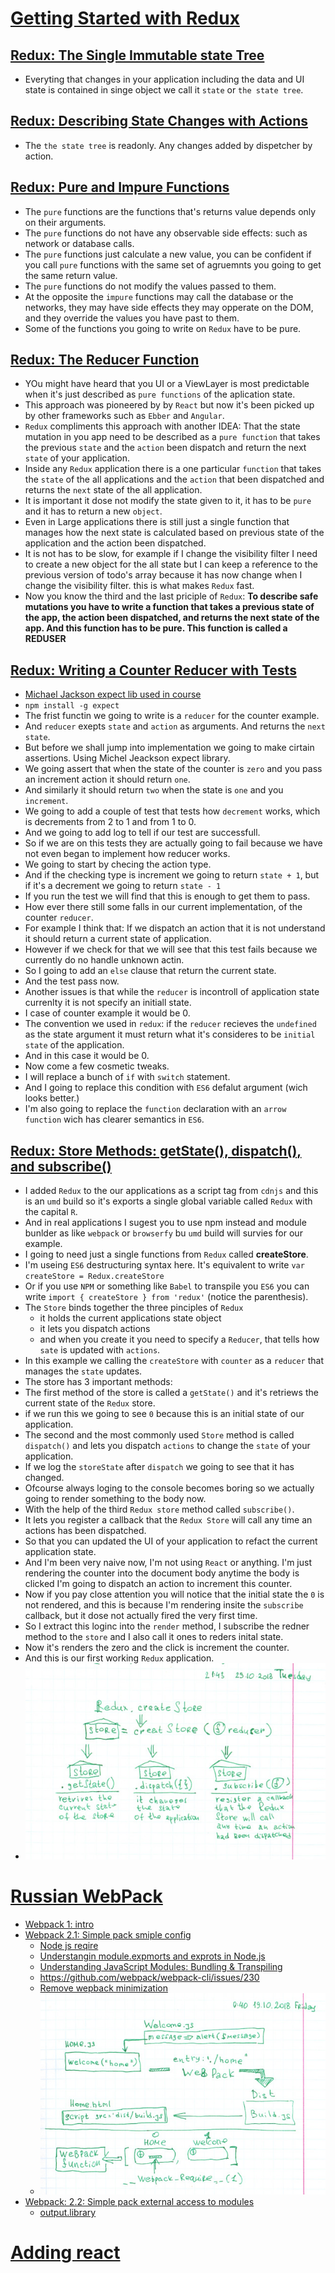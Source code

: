 # [Getting Started with Redux](https://egghead.io/courses/getting-started-with-redux)
## [Redux: The Single Immutable state Tree](https://egghead.io/lessons/react-redux-the-single-immutable-state-tree)
- Everyting that changes in your application including the data and UI state is contained in singe object we call it `state` or `the state tree`.
## [Redux: Describing State Changes with Actions](https://egghead.io/lessons/react-redux-describing-state-changes-with-actions)
- The `the state tree` is readonly. Any changes added by dispetcher by action.
## [Redux: Pure and Impure Functions](https://egghead.io/lessons/react-redux-pure-and-impure-functions)
- The `pure` functions are the functions that's returns value depends only on their arguments.
- The `pure` functions do not have any observable side effects: such as network or database calls.
- The `pure` functions just calculate a new value, you can be confident if you call `pure` functions with the same set of agruemnts you going to get the same return value.
- The `pure` functions do not modify the values passed to them.
- At the opposite the `impure` functions may call the database or the networks, they may have side effects they may opperate on the DOM, and they override the values you have past to them.
- Some of the functions you going to write on `Redux` have to be pure.
## [Redux: The Reducer Function](https://egghead.io/lessons/react-redux-the-reducer-function)
- YOu might have heard that you UI or a ViewLayer is most predictable when it's just described as `pure functions` of the aplication state.
- This approach was pioneered by by `React` but now it's been picked up by other frameworks such as `Ebber` and `Angular`.
- `Redux` compliments this approach with another IDEA: That the state mutation in you app need to be described as a `pure function` that takes the previous `state` and the `action` been dispatch and return the next `state` of your application.
- Inside any `Redux` application there is a one particular `function` that takes the `state` of the all applications and the `action` that been dispatched and returns the `next` state of the all application.
- It is important it dose not modify the state given to it, it has to be `pure` and it has to return a new `object`.
- Even in Large applications there is still just a single function that manages how the next state is calculated based on previous state of the application and the action been dispatched.
- It is not has to be slow, for example if I change the visibility filter I need to create a new object for the all state but I can keep a reference to the previous version of todo's array because it has now change when I change the visibility filter. this is what makes `Redux` fast.
- Now you know the third and the last priciple of `Redux`: **To describe safe mutations you have to write a function that takes a previous state of the app, the action been dispatched, and returns the next state of the app. And this function has to be pure. This function is called a REDUSER**

## [Redux: Writing a Counter Reducer with Tests](https://egghead.io/lessons/react-redux-writing-a-counter-reducer-with-tests)
- [Michael Jackson expect lib used in course](https://github.com/mjackson/expect)
- `npm install -g expect`
- The frist functin we going to write is a `reducer` for the counter example.
- And `reducer` exepts `state` and `action` as arguments. And returns the `next state`.
- But before we shall jump into implementation we going to make cirtain assertions. Using Michel Jeackson expect library.
- We going assert that when the state of the counter is `zero` and you pass an increment action it should return `one`.
- And similarly it should return `two` when the state is `one` and you `increment`.
- We going to add a couple of test that tests how `decrement` works, which is decrements from 2 to 1 and from 1 to 0.
- And we going to add log to tell if our test are successfull.
- So if we are on this tests they are actually going to fail because we have not even began to implement how reducer works.
- We going to start by checing the action type.
- And if the checking type is increment we going to return `state + 1`, but if it's a decrement we going to return `state - 1`
- If you run the test we will find that this is enough to get them to pass.
- How ever there still some falls in our current implementation, of the counter `reducer`.
- For example I think that: If we dispatch an action that it is not understand it should return a current state of application. 
- However if we check for that we will see that this test fails because we currently do no handle unknown actin.
- So I going to add an `else` clause that return the current state.
- And the test pass now.
- Another issues is that while the `reducer` is incontroll of application state currenlty it is not specify an initiall state.
- I case of counter example it would be 0.
- The convention we used in `redux`: if the `reducer` recieves the `undefined` as the state argument it must return what it's consideres to be `initial state` of the application.
- And in this case it would be 0.
- Now come a few cosmetic tweaks.
- I will replace a bunch of `if` with `switch` statement.
- And I going to replace this condition with  `ES6` defalut argument (wich looks better.)
- I'm also going to replace the `function` declaration with an `arrow function` wich has clearer semantics in `ES6`.


## [Redux: Store Methods: getState(), dispatch(), and subscribe()](https://egghead.io/lessons/react-redux-store-methods-getstate-dispatch-and-subscribe) 

- I added `Redux` to the our applications as a script tag from `cdnjs` and this is an `umd` build so it's exports a single global variable called `Redux` with the capital `R`.
- And in real applications I sugest you to use npm instead and module bunlder as like `webpack` or `browserfy` bu `umd` build will
survies for our example.
- I going to need just a single functions from `Redux` called **createStore**.
- I'm useing `ES6` destructuring syntax here. It's equivalent to write `var createStore = Redux.createStore`
- Or if you use `NPM` or something like `Babel` to transpile you `ES6` you can write `import { createStore } from 'redux'` (notice the parenthesis).
- The `Store` binds together the three pinciples of `Redux`
    - it holds the current applications state object
    - it lets you dispatch actions
    - and when you create it you need to specify a `Reducer`, that tells how `sate` is updated with `actions`.
- In this example we calling the `createStore` with `counter` as a `reducer` that manages the `state` updates.
- The store has 3 important methods:
- The first method of the store is called a `getState()` and it's retriews the current state of  the `Redux` store.
- if we run this we going to see `0` because this is an initial state of our application.
- The second and the most commonly used `Store` method is  called `dispatch()` and lets you dispatch `actions` to change the `state` of your application.
- If we log the `storeState` after `dispatch` we going to see that it has changed.
- Ofcourse always loging to the console becomes boring so we actually going to render something to the body now. 
- With the help of the third  `Redux store` method called `subscribe()`.
- It lets you register a callback that the `Redux Store` will call any time an actions has been dispatched.
- So that you can updated the UI of your application to refact the current application state.
- And I'm been very naive now, I'm not using `React` or anything. I'm just rendering the counter into the document body anytime the body is clicked I'm going to dispatch an action to increment this counter.
- Now if you pay close attention you will notice that the initial state the `0` is not rendered, and this is because I'm rendering insite the `subscribe` callback, but it dose not actually fired the very first time. 
- So I extract this loginc into the `render` method, I subscribe the redner method to the `store` and I also call it ones to reders inital state.
- Now it's renders the zero and the click is increment the counter.
- And this is our first working `Redux` application.
- ![Redux Store: getState(), dispatch(), subsribe();](scans/reduxstore.jpg?raw=true "Redux Store: getState(), dispatch(), subsribe();")


# [Russian WebPack](http://learn.javascript.ru/screencast/webpack)
- [Webpack 1: intro](https://youtu.be/kLMjOd-x0aQ)
- [Webpack 2.1: Simple pack smiple config](https://youtu.be/DJSZKf9GkUs)
    - [Node js reqire](https://www.w3schools.com/nodejs/nodejs_modules.asp)
    - [Understangin module.expmorts and exprots in Node.js](https://www.sitepoint.com/understanding-module-exports-exports-node-js/)
    - [Understanding JavaScript Modules: Bundling & Transpiling](https://www.sitepoint.com/javascript-modules-bundling-transpiling/)
    - https://github.com/webpack/webpack-cli/issues/230
    - [Remove wepback minimization](https://github.com/webpack/webpack/issues/6619)
    - ![Shcheme of this 2.1 module](scans/webpack2_1.jpg?raw=true "Shcheme of this 2.1 module")
- [Webpack: 2.2: Simple pack external access to modules](https://youtu.be/AUS-QEp4NUo)
    - [output.library](https://webpack.js.org/configuration/output/#output-library)



# [Adding react](https://maxfarseer.gitbooks.io/react-course-ru/content/podklyuchaem_react.html)